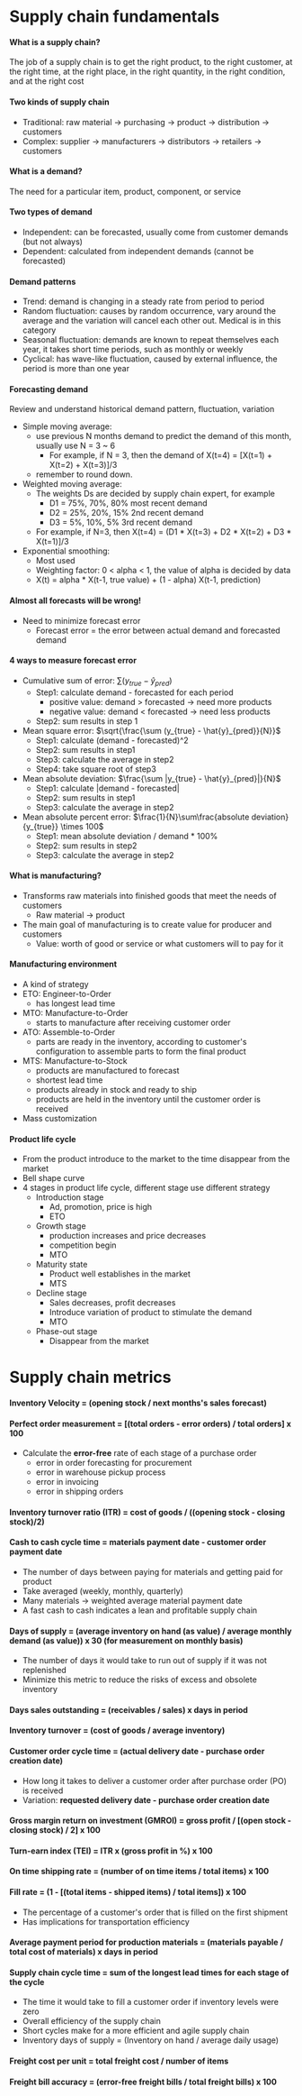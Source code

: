 # Supply chain fundamentals
#### What is a supply chain?
The job of a supply chain is to get the right product, to the right customer, at the right time, at the right place, in the right quantity, in the right condition, and at the right cost
#### Two kinds of supply chain
* Traditional: raw material → purchasing → product → distribution → customers
* Complex: supplier → manufacturers → distributors → retailers → customers
#### What is a demand?
The need for a particular item, product, component, or service
#### Two types of demand
* Independent: can be forecasted, usually come from customer demands (but not always)
* Dependent: calculated from independent demands (cannot be forecasted)
#### Demand patterns
* Trend: demand is changing in a steady rate from period to period
* Random fluctuation: causes by random occurrence, vary around the average and the variation will cancel each other out. Medical is in this category 
* Seasonal fluctuation: demands are known to repeat themselves each year, it takes short time periods, such as monthly or weekly
* Cyclical: has wave-like fluctuation, caused by external influence, the period is more than one year
#### Forecasting demand
Review and understand historical demand pattern, fluctuation, variation
* Simple moving average:
  * use previous N months demand to predict the demand of this month, usually use N = 3 ~ 6
    * For example, if N = 3, then the demand of X(t=4) = [X(t=1) + X(t=2) + X(t=3)]/3 
  * remember to round down.
* Weighted moving average:
  * The weights Ds are decided by supply chain expert, for example
    * D1 = 75%, 70%, 80% most recent demand
    * D2 = 25%, 20%, 15% 2nd recent demand
    * D3 = 5%, 10%, 5% 3rd recent demand
  * For example, if N=3, then X(t=4) = (D1 * X(t=3) + D2 * X(t=2) + D3 * X(t=1)]/3 
* Exponential smoothing:
  * Most used
  * Weighting factor: 0 < alpha < 1, the value of alpha is decided by data
  * X(t) = alpha * X(t-1, true value) + (1 - alpha) X(t-1, prediction)
#### Almost all forecasts will be wrong!
* Need to minimize forecast error
  * Forecast error = the error between actual demand and forecasted demand
#### 4 ways to measure forecast error
* Cumulative sum of error: $\sum (y_{true} - \hat{y}_{pred})$
  * Step1: calculate demand - forecasted for each period
    * positive value: demand > forecasted → need more products
    * negative value: demand < forecasted → need less products
  * Step2: sum results in step 1
* Mean square error: $\sqrt{\frac{\sum (y_{true} - \hat{y}_{pred}}{N}}$
  * Step1: calculate (demand - forecasted)^2
  * Step2: sum results in step1
  * Step3: calculate the average in step2
  * Step4: take square root of step3
* Mean absolute deviation: $\frac{\sum |y_{true} - \hat{y}_{pred}|}{N}$
  * Step1: calculate |demand - forecasted|
  * Step2: sum results in step1
  * Step3: calculate the average in step2
* Mean absolute percent error: $\frac{1}{N}\sum\frac{absolute deviation}{y_{true}} \times 100$
  * Step1: mean absolute deviation / demand * 100%
  * Step2: sum results in step2
  * Step3: calculate the average in step2
#### What is manufacturing?
* Transforms raw materials into finished goods that meet the needs of customers
  * Raw material → product
* The main goal of manufacturing is to create value for producer and customers
  * Value: worth of good or service or what customers will to pay for it
#### Manufacturing environment
* A kind of strategy
* ETO: Engineer-to-Order
  * has longest lead time
* MTO: Manufacture-to-Order
  * starts to manufacture after receiving customer order
* ATO: Assemble-to-Order
  * parts are ready in the inventory, according to customer's configuration to assemble parts to form the final product
* MTS: Manufacture-to-Stock
  * products are manufactured to forecast
  * shortest lead time
  * products already in stock and ready to ship
  * products are held in the inventory until the customer order is received
* Mass customization
#### Product life cycle
* From the product introduce to the market to the time disappear from the market
* Bell shape curve
* 4 stages in product life cycle, different stage use different strategy
  * Introduction stage
    * Ad, promotion, price is high
    * ETO
  * Growth stage
    * production increases and price decreases
    * competition begin
    * MTO
  * Maturity state
    * Product well establishes in the market
    * MTS
  * Decline stage
    * Sales decreases, profit decreases
    * Introduce variation of product to stimulate the demand
    * MTO
  * Phase-out stage
    * Disappear from the market






# Supply chain metrics
#### Inventory Velocity = (opening stock / next months's sales forecast)
#### Perfect order measurement = \[(total orders - error orders) / total orders\] x 100
* Calculate the **error-free** rate of each stage of a purchase order
  * error in order forecasting for procurement
  * error in warehouse pickup process
  * error in invoicing
  * error in shipping orders
#### Inventory turnover ratio (ITR) = cost of goods / ((opening stock - closing stock)/2)
#### Cash to cash cycle time = materials payment date - customer order payment date
* The number of days between paying for materials and getting paid for product
* Take averaged (weekly, monthly, quarterly)
* Many materials → weighted average material payment date
* A fast cash to cash indicates a lean and profitable supply chain
#### Days of supply = (average inventory on hand (as value) / average monthly demand (as value)) x 30 (for measurement on monthly basis)
* The number of days it would take to run out of supply if it was not replenished
* Minimize this metric to reduce the risks of excess and obsolete inventory
#### Days sales outstanding = (receivables / sales) x days in period
#### Inventory turnover = (cost of goods / average inventory)
#### Customer order cycle time = (actual delivery date - purchase order creation date)
* How long it takes to deliver a customer order after purchase order (PO) is received
* Variation: **requested delivery date - purchase order creation date**
#### Gross margin return on investment (GMROI) = gross profit / \[(open stock - closing stock) / 2\] x 100
#### Turn-earn index (TEI) = ITR x (gross profit in %) x 100
#### On time shipping rate = (number of on time items / total items) x 100
#### Fill rate = (1 - \[(total items - shipped items) / total items\]) x 100
* The percentage of a customer's order that is filled on the first shipment
* Has implications for transportation efficiency
#### Average payment period for production materials = (materials payable / total cost of materials) x days in period
#### Supply chain cycle time = sum of the longest lead times for each stage of the cycle
* The time it would take to fill a customer order if inventory levels were zero
* Overall efficiency of the supply chain
* Short cycles make for a more efficient and agile supply chain
* Inventory days of supply = (Inventory on hand / average daily usage)
#### Freight cost per unit = total freight cost / number of items
#### Freight bill accuracy = (error-free freight bills / total freight bills) x 100
